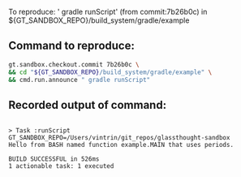 To reproduce: ' gradle runScript' (from commit:7b26b0c) in ${GT_SANDBOX_REPO}/build_system/gradle/example


## Command to reproduce:
```bash
gt.sandbox.checkout.commit 7b26b0c \
&& cd "${GT_SANDBOX_REPO}/build_system/gradle/example" \
&& cmd.run.announce " gradle runScript"
```

## Recorded output of command:
```

> Task :runScript
GT_SANDBOX_REPO=/Users/vintrin/git_repos/glassthought-sandbox
Hello from BASH named function example.MAIN that uses periods.

BUILD SUCCESSFUL in 526ms
1 actionable task: 1 executed
```

